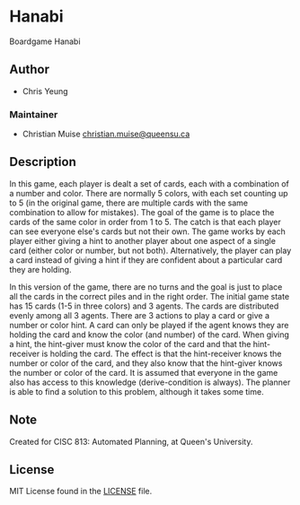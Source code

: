 # Hanabi

Boardgame Hanabi

## Author

- Chris Yeung

### Maintainer

- Christian Muise <christian.muise@queensu.ca>

## Description

In this game, each player is dealt a set of cards, each with a combination of a number and color. There are normally 5 colors, with each set counting up to 5 (in the original game, there are multiple cards with the same combination to allow for mistakes). The goal of the game is to place the cards of the same color in order from 1 to 5. The catch is that each player can see everyone else's cards but not their own. The game works by each player either giving a hint to another player about one aspect of a single card (either color or number, but not both). Alternatively, the player can play a card instead of giving a hint if they are confident about a particular card they are holding.

In this version of the game, there are no turns and the goal is just to place all the cards in the correct piles and in the right order. The initial game state has 15 cards (1-5 in three colors) and 3 agents. The cards are distributed evenly among all 3 agents. There are 3 actions to play a card or give a number or color hint. A card can only be played if the agent knows they are holding the card and know the color (and number) of the card. When giving a hint, the hint-giver must know the color of the card and that the hint-receiver is holding the card. The effect is that the hint-receiver knows the number or color of the card, and they also know that the hint-giver knows the number or color of the card. It is assumed that everyone in the game also has access to this knowledge (derive-condition is always). The planner is able to find a solution to this problem, although it takes some time.

## Note

Created for CISC 813: Automated Planning, at Queen's University.

## License

MIT License found in the [LICENSE](LICENSE.md) file.







